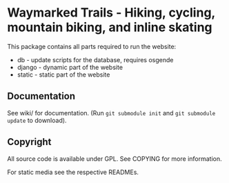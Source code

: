Waymarked Trails - Hiking, cycling, mountain biking, and inline skating
=======================================================================

This package contains all parts required to run the website:

* db     - update scripts for the database, requires osgende
* django - dynamic part of the website
* static - static part of the website

Documentation
------------

See wiki/ for documentation. (Run `git submodule init` and `git submodule 
update` to download).

Copyright
---------

All source code is available under GPL. See COPYING for more information.

For static media see the respective READMEs.
